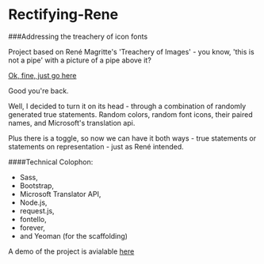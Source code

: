 Rectifying-Rene
===============

###Addressing the treachery of icon fonts

Project based on René Magritte's 'Treachery of Images' - you know, 'this is not a pipe' with a picture of a pipe above it?

[Ok, fine,  just go here](https://en.wikipedia.org/wiki/The_Treachery_of_Images)

Good you're back. 

Well, I decided to turn it on its head -  through a combination of randomly generated true statements. Random colors, random font icons, their paired names, and Microsoft's translation api.


Plus there is a toggle, so now we can have it both ways - true statements or statements on representation - just as René intended.


####Technical Colophon:
- Sass,
- Bootstrap,
- Microsoft Translator API,
- Node.js,
- request.js,
- fontello,
- forever,
- and Yeoman (for the scaffolding)

A demo of the project is avialable [here](http://www.williamkamovitch.com/projects/rectifyingrene/)
